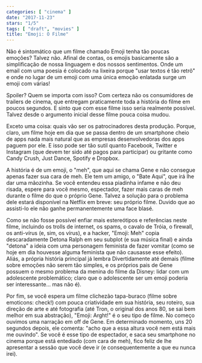 ```yaml
---
categories: [ "cinema" ]
date: "2017-11-23"
stars: "1/5"
tags: [ "draft", "movies" ]
title: "Emoji: O Filme"
---
```

Não é sintomático que um filme chamado Emoji tenha tão poucas emoções? Talvez não. Afinal de contas, os emojis basicamente são a simplificação de nossa linguagem e dos nossos sentimentos. Onde um email com uma poesia é colocado na lixeira porque "usar textos é tão retrô" e onde no lugar de um emoji com uma única emoção enlatada surge um emoji com várias!

Spoiler? Quem se importa com isso? Com certeza não os consumidores de trailers de cinema, que entregam praticamente toda a história do filme em poucos segundos. E sinto que com esse filme isso seria realmente possível. Talvez desde o argumento inicial desse filme pouca coisa mudou.

Exceto uma coisa: quais vão ser os patrocinadores desta produção. Porque, claro, um filme hoje em dia que se passa dentro de um smartphone cheio de apps nada mais natural que as empresas desenvolvedoras dos apps paguem por ele. E isso pode ser tão sutil quanto Facebook, Twitter e Instagram (que devem ter sido até pagos para participar) ou gritante como Candy Crush, Just Dance, Spotify e Dropbox.

A história é de um emoji, o "meh", que aqui se chama Gene e não consegue apenas fazer sua cara de meh. Ele tem um amigo, o "Bate Aqui", que irá lhe dar uma mãozinha. Se você entendeu essa piadinha infame e não deu risada, espere para você mesmo, espectador, fazer mais caras de meh durante o filme do que o próprio Gene. Talvez a solução para o problema dele estará disponível na Netflix em breve: seu próprio filme. Duvido que ao assisti-lo ele não ganhe permanentemente uma face blasé.

Como se não fosse possível enfiar mais estereótipos e referências neste filme, incluindo os trolls de internet, os spams, o cavalo de Tróia, o firewall, os anti-vírus (e, sim, os vírus), e a hacker, "Emoji: Meh" copia descaradamente Detona Ralph em seu subplot (e sua música final) e ainda "detona" a ideia com uma personagem feminista de fazer vomitar (como se hoje em dia houvesse alguma feminista que não causasse esse efeito). Aliás, a própria história principal já lembra Divertidamente até demais (filme sobre emoções não serem tão simples, e os próprios pais de Gene possuem o mesmo problema da menina do filme da Disney: lidar com um adolescente problemático; claro que o adolescente ser um emoji poderia ser interessante... mas não é).

Por fim, se você espera um filme clichezão tapa-buraco (filme sobre emoticons: check!) com pouca criatividade em sua história, seu roteiro, sua direção de arte e até fotografia (até Tron, o original dos anos 80, se sai bem melhor em sua abstração), "Emoji: Arght!" é o seu tipo de filme. No começo ouvimos uma narração em off de Gene. Em determinado momento, uns 20 segundos depois, ele comenta: "acho que a essa altura você nem está mais me ouvindo". Se você é esse tipo de espectador, e saca seu smartphone no cinema porque está entediado (com cara de meh), fico feliz de lhe apresentar a sessão que você deve ir (e consequentemente a que eu nunca irei).
